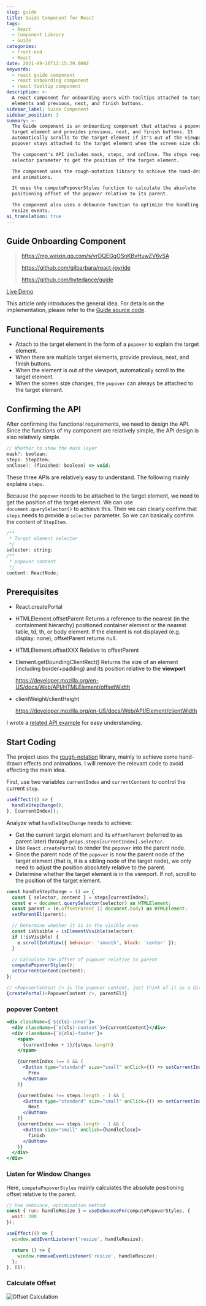 ```yaml
---
slug: guide
title: Guide Component for React
tags:
  - React
  - Component Library
  - Guide
categories:
  - Front-end
  - React
date: 2021-09-16T13:15:29.000Z
keywords:
  - react guide component
  - react onboarding component
  - react tooltip component
description: >-
  A react component for onboarding users with tooltips attached to target
  elements and previous, next, and finish buttons.
sidebar_label: Guide Component
sidebar_position: 3
summary: >-
  The Guide component is an onboarding component that attaches a popover to a
  target element and provides previous, next, and finish buttons. It
  automatically scrolls to the target element if it's out of the viewport. The
  popover stays attached to the target element when the screen size changes.

  The component's API includes mask, steps, and onClose. The steps require a
  selector parameter to get the position of the target element.

  The component uses the rough-notation library to achieve the hand-drawn effect
  and animations.

  It uses the computePopoverStyles function to calculate the absolute
  positioning offset of the popover relative to its parent.

  The component also uses a debounce function to optimize the handling of window
  resize events.
ai_translation: true
---
```


## Guide Onboarding Component

<!--truncate-->

> https://mp.weixin.qq.com/s/vrDQEGgOSnKBvHuwZV6vSA
>
> https://github.com/gilbarbara/react-joyride
>
> https://github.com/bytedance/guide

[Live Demo](https://alan-ui.alanwang.site/?path=/docs/components-guide--guide)

This article only introduces the general idea. For details on the implementation, please refer to the [Guide source code](https://github.com/3Alan/alan-ui/tree/main/src/components/guide).

## Functional Requirements

- Attach to the target element in the form of a `popover` to explain the target element.
- When there are multiple target elements, provide previous, next, and finish buttons.
- When the element is out of the viewport, automatically scroll to the target element.
- When the screen size changes, the `popover` can always be attached to the target element.

## Confirming the API

After confirming the functional requirements, we need to design the API. Since the functions of my component are relatively simple, the API design is also relatively simple.

```js
// Whether to show the mask layer
mask?: boolean;
steps: StepItem;
onClose?: (finished: boolean) => void;
```

These three APIs are relatively easy to understand. The following mainly explains `steps`.

Because the `popover` needs to be attached to the target element, we need to get the position of the target element. We can use `document.querySelector()` to achieve this. Then we can clearly confirm that `steps` needs to provide a `selector` parameter.
So we can basically confirm the content of `StepItem`.

```js
/**
 * Target element selector
 */
selector: string;
/**
 * popover content
 */
content: ReactNode;
```

## Prerequisites

- React.createPortal
- HTMLElement.offsetParent
  Returns a reference to the nearest (in the containment hierarchy) positioned container element or the nearest table, td, th, or body element. If the element is not displayed (e.g. display: none), offsetParent returns null.
- HTMLElement.offsetXXX
  Relative to offsetParent
- Element.getBoundingClientRect()
  Returns the size of an element (including border+padding) and its position relative to the **viewport**

  https://developer.mozilla.org/en-US/docs/Web/API/HTMLElement/offsetWidth

- clientWeight/clientHeight

  https://developer.mozilla.org/en-US/docs/Web/API/Element/clientWidth

I wrote a [related API example](https://stackblitz.com/edit/web-platform-5hqpo6) for easy understanding.

## Start Coding

The project uses the [rough-notation](https://github.com/rough-stuff/rough-notation) library, mainly to achieve some hand-drawn effects and animations. I will remove the relevant code to avoid affecting the main idea.

First, use two variables `currentIndex` and `currentContent` to control the current `step`.

```jsx
useEffect(() => {
  handleStepChange();
}, [currentIndex]);
```

Analyze what `handleStepChange` needs to achieve:

- Get the current target element and its `offsetParent` (referred to as parent later) through `props.steps[currentIndex].selector`.
- Use `React.createPortal` to render the `popover` into the parent node.
- Since the parent node of the `popover` is now the parent node of the target element (that is, it is a sibling node of the target node), we only need to adjust the position absolutely relative to the parent.
- Determine whether the target element is in the viewport. If not, scroll to the position of the target element.

```js
const handleStepChange = () => {
  const { selector, content } = steps[currentIndex];
  const e = document.querySelector(selector) as HTMLElement;
  const parent = (e.offsetParent || document.body) as HTMLElement;
  setParentEl(parent);

  // Determine whether it is in the visible area
  const isVisible = isElementVisible(selector);
  if (!isVisible) {
    e.scrollIntoView({ behavior: 'smooth', block: 'center' });
  }

  // Calculate the offset of popover relative to parent
  computePopoverStyles();
  setCurrentContent(content);
};

// <PopoverContent /> is the popover content, just think of it as a div, just add some styles
{createPortal(<PopoverContent />, parentEl)}
```

### popover Content

```jsx
<div className={`${cls}-inner`}>
  <div className={`${cls}-content`}>{currentContent}</div>
  <div className={`${cls}-footer`}>
    <span>
      {currentIndex + 1}/{steps.length}
    </span>

    {currentIndex !== 0 && (
      <Button type="standard" size="small" onClick={() => setCurrentIndex(currentIndex - 1)}>
        Prev
      </Button>
    )}

    {currentIndex !== steps.length - 1 && (
      <Button type="standard" size="small" onClick={() => setCurrentIndex(currentIndex + 1)}>
        Next
      </Button>
    )}
    {currentIndex === steps.length - 1 && (
      <Button size="small" onClick={handleClose}>
        finish
      </Button>
    )}
  </div>
</div>
```

### Listen for Window Changes

Here, `computePopoverStyles` mainly calculates the absolute positioning offset relative to the parent.

```jsx
// Use debounce, optimization method
const { run: handleResize } = useDebounceFn(computePopoverStyles, {
  wait: 200
});

useEffect(() => {
  window.addEventListener('resize', handleResize);

  return () => {
    window.removeEventListener('resize', handleResize);
  };
}, []);
```

### Calculate Offset

![Offset Calculation](https://raw.githubusercontent.com/3Alan/images/master/img/image-20210916145908255.png)
